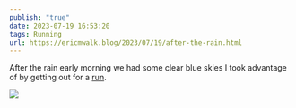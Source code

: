 ```yaml
---
publish: "true"
date: 2023-07-19 16:53:20
tags: Running
url: https://ericmwalk.blog/2023/07/19/after-the-rain.html
---
```


After the rain early morning we had some clear blue skies I took advantage of by getting out for a [run](https://strava.com/activities/9481906063).

![](https://ericmwalk.blog/uploads/2023/77ffe7b5fc.jpg)